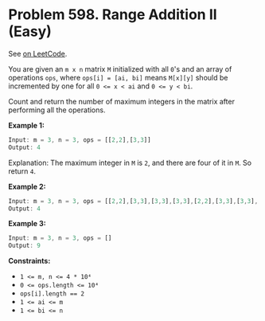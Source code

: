 Problem 598. Range Addition II (Easy)
=====================================

See [on LeetCode](https://leetcode.com/problems/range-addition-ii/).

You are given an `m x n` matrix `M` initialized with all `0`'s and an array of operations `ops`, where `ops[i] = [ai, bi]` means `M[x][y]` should be incremented by one for all `0 <= x < ai` and `0 <= y < bi`.

Count and return the number of maximum integers in the matrix after performing all the operations.

**Example 1:**

```Rust
Input: m = 3, n = 3, ops = [[2,2],[3,3]]
Output: 4
```

Explanation: The maximum integer in `M` is `2`, and there are four of it in `M`. So return `4`.

**Example 2:**

```Rust
Input: m = 3, n = 3, ops = [[2,2],[3,3],[3,3],[3,3],[2,2],[3,3],[3,3],[3,3],[2,2],[3,3],[3,3],[3,3]]
Output: 4
```

**Example 3:**

```Rust
Input: m = 3, n = 3, ops = []
Output: 9
```

**Constraints:**

* `1 <= m, n <= 4 * 10⁴`
* `0 <= ops.length <= 10⁴`
* `ops[i].length == 2`
* `1 <= ai <= m`
* `1 <= bi <= n`
